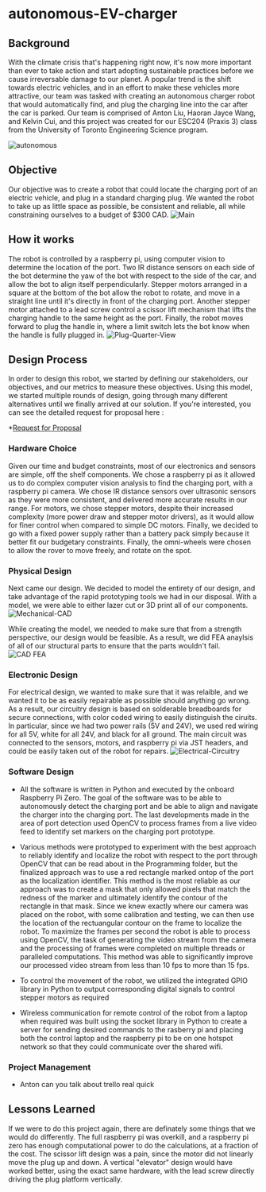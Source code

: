 # autonomous-EV-charger

## Background
With the climate crisis that's happening right now, it's now more important than ever to take action and start adopting sustainable practices before we cause irreversable damage to our planet. A popular trend is the shift towards electric vehicles, and in an effort to make these vehicles more attractive, our team was tasked with creating an autonomous charger robot that would automatically find, and plug the charging line into the car after the car is parked. Our team is comprised of Anton Liu, Haoran Jayce Wang, and Kelvin Cui, and this project was created for our ESC204 (Praxis 3) class from the University of Toronto Engineering Science program.

<img src="https://i.ibb.co/129g9J2/autonomous.jpg" alt="autonomous" border="0">

## Objective
Our objective was to create a robot that could locate the charging port of an electric vehicle, and plug in a standard charging plug. We wanted the robot to take up as little space as possible, be consistent and reliable, all while constraining ourselves to a budget of $300 CAD. 
<img src="https://i.ibb.co/TKp0mkW/Main.png" alt="Main" border="0">

## How it works
The robot is controlled by a raspberry pi, using computer vision to determine the location of the port. Two IR distance sensors on each side of the bot determine the yaw of the bot with respect to the side of the car, and allow the bot to align itself perpendicularly. Stepper motors arranged in a square at the bottom of the bot allow the robot to rotate, and move in a straight line until it's directly in front of the charging port. Another stepper motor attached to a lead screw control a scissor lift mechanism that lifts the charging handle to the same height as the port. Finally, the robot moves forward to plug the handle in, where a limit switch lets the bot know when the handle is fully plugged in.
<img src="https://i.ibb.co/3hRGWwT/Plug-Quarter-View.png" alt="Plug-Quarter-View" border="0">

## Design Process
In order to design this robot, we started by defining our stakeholders, our objectives, and our metrics to measure these objectives. Using this model, we started multiple rounds of design, going through many different alternatives until we finally arrived at our solution. If you're interested, you can see the detailed request for proposal here : 

*[Request for Proposal](https://github.com/ntnox/autonomous-EV-charger/blob/master/Request%20for%20Proposal.pdf)

### Hardware Choice
Given our time and budget constraints, most of our electronics and sensors are simple, off the shelf components. We chose a raspberry pi as it allowed us to do complex computer vision analysis to find the charging port, with a raspberry pi camera. We chose IR distance sensors over ultrasonic sensors as they were more consistent, and delivered more accurate results in our range. For motors, we chose stepper motors, despite their increased complexity (more power draw and stepper motor drivers), as it would allow for finer control when compared to simple DC motors. Finally, we decided to go with a fixed power supply rather than a battery pack simply because it better fit our budgetary constraints. Finally, the omni-wheels were chosen to allow the rover to move freely, and rotate on the spot.

### Physical Design
Next came our design. We decided to model the entirety of our design, and take advantage of the rapid prototyping tools we had in our disposal. With a model, we were able to either lazer cut or 3D print all of our components.
<img src="https://i.ibb.co/cTCK34R/Mechanical-CAD.png" alt="Mechanical-CAD" border="0">

While creating the model, we needed to make sure that from a strength perspective, our design would be feasible. As a result, we did FEA anaylsis of all of our structural parts to ensure that the parts wouldn't fail.
<img src="https://i.ibb.co/1qKz7cp/Untitled-drawing-25.png" alt="CAD FEA" border="0">

### Electronic Design
For electrical design, we wanted to make sure that it was relaible, and we wanted it to be as easily repairable as possible should anything go wrong. As a result, our circuitry design is based on solderable breadboards for secure connections, with color coded wiring to easily distinguish the ciruits. In particular, since we had two power rails (5V and 24V), we used red wiring for all 5V, white for all 24V, and black for all ground. The main circuit was connected to the sensors, motors, and raspberry pi via JST headers, and could be easily taken out of the robot for repairs.
<img src="https://i.ibb.co/61pWSQ2/Electrical-Circuitry.jpg" alt="Electrical-Circuitry" border="0">

### Software Design
- All the software is written in Python and executed by the onboard Raspberry Pi Zero. The goal of the software was to be able to autonomously detect the charging port and be able to align and navigate the charger into the charging port. The last developments made in the area of port detection used OpenCV to process frames from a live video feed to identify set markers on the charging port prototype. 
- Various methods were prototyped to experiment with the best approach to reliably identify and localize the robot with respect to the port through OpenCV that can be read about in the Programming folder, but the finalized approach was to use a red rectangle marked ontop of the port as the localization identifier. This method is the most reliable as our approach was to create a mask that only allowed pixels that match the redness of the marker and ultimately identify the contour of the rectangle in that mask. Since we knew exactly where our camera was placed on the robot, with some calibration and testing, we can then use the location of the rectuangular contour on the frame to localize the robot. To maximize the frames per second the robot is able to process using OpenCV, the task of generating the video stream from the camera and the processing of frames were completed on multiple threads or paralleled computations. This method was able to significantly improve our processed video stream from less than 10 fps to more than 15 fps.

- To control the movement of the robot, we utilized the integrated GPIO library in Python to output corresponding digital signals to control stepper motors as required
- Wireless communication for remote control of the robot from a laptop when required was built using the socket library in Python to create a server for sending desired commands to the rasberry pi and placing both the control laptop and the raspberry pi to be on one hotspot network so that they could communicate over the shared wifi. 

### Project Management
- Anton can you talk about trello real quick 

## Lessons Learned
If we were to do this project again, there are definately some things that we would do differently. The full raspberry pi was overkill, and a raspberry pi zero has enough computational power to do the calculations, at a fraction of the cost. The scissor lift design was a pain, since the motor did not linearly move the plug up and down. A vertical "elevator" design would have worked better, using the exact same hardware, with the lead screw directly driving the plug platform vertically.
